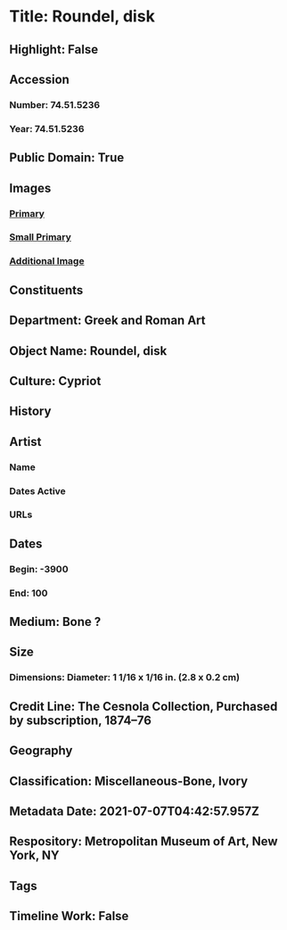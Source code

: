 # Title: Roundel, disk
## Highlight: False
## Accession
### Number: 74.51.5236
### Year: 74.51.5236
## Public Domain: True
## Images
### [Primary](https://images.metmuseum.org/CRDImages/gr/original/sf74515236_a.jpg)
### [Small Primary](https://images.metmuseum.org/CRDImages/gr/web-large/sf74515236_a.jpg)
### [Additional Image](https://images.metmuseum.org/CRDImages/gr/original/sf74515236.jpg)
## Constituents
## Department: Greek and Roman Art
## Object Name: Roundel, disk
## Culture: Cypriot
## History
## Artist
### Name
### Dates Active
### URLs
## Dates
### Begin: -3900
### End: 100
## Medium: Bone ?
## Size
### Dimensions: Diameter: 1 1/16 x 1/16 in. (2.8 x 0.2 cm)
## Credit Line: The Cesnola Collection, Purchased by subscription, 1874–76
## Geography
## Classification: Miscellaneous-Bone, Ivory
## Metadata Date: 2021-07-07T04:42:57.957Z
## Respository: Metropolitan Museum of Art, New York, NY
## Tags
## Timeline Work: False